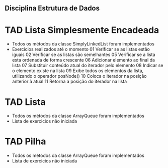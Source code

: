 ## Disciplina Estrutura de Dados

# TAD Lista Simplesmente Encadeada
- Todos os métodos da classe SimplyLinkedList foram implementados
- Exercicios realizados até o momento
    01 Verificar se as listas estão iguais
    02 Verificar se as listas são semelhantes
    05 Verificar se a lista esta ordenada de forma crescente
    06 Adicionar elemento ao final da lista
    07 Substituir conteúdo atual do iterador pelo elemento
    08 Indicar se o elemento existe na lista
    09 Exibe todos os elementos da lista, utilizando o operador posNode()
    10 Coloca o iterador na posição anterior à atual
    11 Retorna a posição do iterador na lista

# TAD Lista
- Todos os métodos da classe ArrayQueue foram implementados
- Lista de exercicios não iniciada

# TAD Pilha
- Todos os métodos da classe ArrayQueue foram implementados
- Lista de exercicios não iniciada